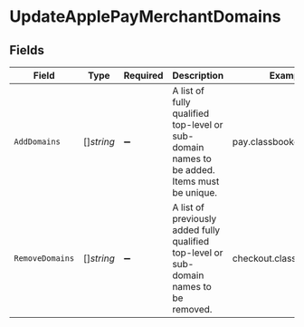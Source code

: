 # UpdateApplePayMerchantDomains


## Fields

| Field                                                                                       | Type                                                                                        | Required                                                                                    | Description                                                                                 | Example                                                                                     |
| ------------------------------------------------------------------------------------------- | ------------------------------------------------------------------------------------------- | ------------------------------------------------------------------------------------------- | ------------------------------------------------------------------------------------------- | ------------------------------------------------------------------------------------------- |
| `AddDomains`                                                                                | []*string*                                                                                  | :heavy_minus_sign:                                                                          | A list of fully qualified top-level or sub-domain names to be added. Items must be unique.<br/> | pay.classbooker.dev                                                                         |
| `RemoveDomains`                                                                             | []*string*                                                                                  | :heavy_minus_sign:                                                                          | A list of previously added fully qualified top-level or sub-domain names to be removed.<br/> | checkout.classbooker.dev                                                                    |